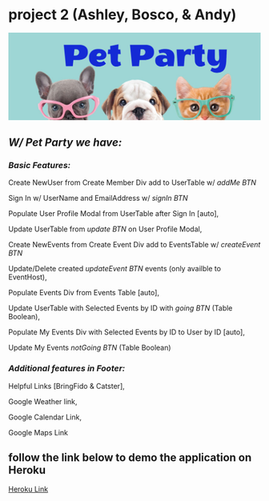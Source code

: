 # project 2 (Ashley, Bosco, & Andy)

![Logo](public/logo.jpg)

## _W/ Pet Party we have:_

### _Basic Features:_

Create NewUser from Create Member Div add to UserTable w/ _addMe BTN_

Sign In w/ UserName and EmailAddress w/ _signIn BTN_

Populate User Profile Modal from UserTable after Sign In [auto],

Update UserTable from _update BTN_ on User Profile Modal,

Create NewEvents from Create Event Div add to EventsTable w/ _createEvent BTN_

Update/Delete created _updateEvent BTN_ events (only availble to EventHost),

Populate Events Div from Events Table [auto],

Update UserTable with Selected Events by ID with _going BTN_ (Table Boolean),

Populate My Events Div with Selected Events by ID to User by ID [auto],

Update My Events _notGoing BTN_ (Table Boolean)

### _Additional features in Footer:_

Helpful Links [BringFido & Catster],

Google Weather link,

Google Calendar Link,

Google Maps Link

## follow the link below to demo the application on Heroku
[Heroku Link](https://petpartyaba.herokuapp.com/)
